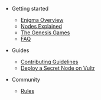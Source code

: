 
- Getting started

  - [Enigma Overview](enigma-quickstart.md "What is Enigma?")
  - [Nodes Explained](nodes-quickstart.md "What are Secret Nodes?")
  - [The Genesis Games](genesisgames-overview.md "Genesis Games Overview")
  <!-- - [Rewards Overview](rewards-overview.md "Rewards Overview") -->
  <!-- - [Utility](utility-overview.md "Utility Overview") -->
  - [FAQ](faq.md "FAQ")

- Guides

  - [Contributing Guidelines](tutorials/contributing.md)
  <!-- - [Contributing (Simple)](tutorials/CONTRIBUTING-simple.md "Contributing (Simple)") -->
  - [Deploy a Secret Node on Vultr](tutorials/prep-sn-vultr.md "Deploy a Secret Node on Vultr")
  <!-- - [Deploy a Secret Node on your NUC](tutorials/prep-sn-nuc.md "Deploy a Secret Node on your NUC") -->

- Community

  - [Rules](rules.md)
  <!-- [Contributors](contributors.md)-->